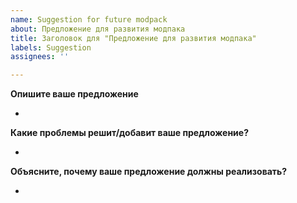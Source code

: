 ```yaml
---
name: Suggestion for future modpack
about: Предложение для развития модпака
title: Заголовок для "Предложение для развития модпака"
labels: Suggestion
assignees: ''

---
```


**Опишите ваше предложение**

-

**Какие проблемы решит/добавит ваше предложение?**

-

**Объясните, почему ваше предложение должны реализовать?**

-
